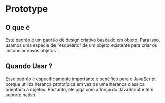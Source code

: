 # Prototype

## O que é

Este padrão é um padrão de design criativo baseado em objeto. Para isso, usamos uma espécie de “esqueleto” de um objeto existente para criar ou instanciar novos objetos.

## Quando Usar ?

Esse padrão é especificamente importante e benéfico para o JavaScript porque utiliza herança prototípica em vez de uma herança clássica orientada a objetos. Portanto, ele joga com a força do JavaScript e tem suporte nativo.
